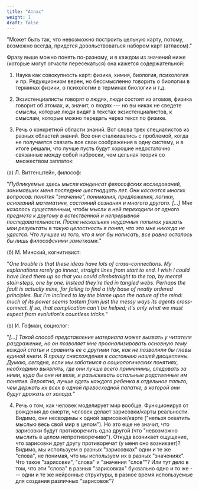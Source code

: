 ```yaml
---
title: "Атлас"
weight: 1
draft: false
---
```


"Может быть так, что невозможно построить цельную карту, потому, возможно всегда, придется довольствоваться набором карт (атласом)."

Фразу выше можно понять по-разному, и в каждом из значений ниже (которые могут отчасти пересекаться) она кажется содержательной:

1. Наука как совокупность карт: физика, химия, биология, психология и пр. Редукционизм верен, но бессмысленно говорить о биологии в терминах физики, о психологии в терминах биологии и т.д. 

2. Экзистенциалисты говорят о людях, люди состоят из атомов, физика говорит об атомах, и, значит, о людях --- но вы никак не сведете смыслы, которые люди видят в текстах экзистенциалистов, к смыслам, которые можно передать через текст по физике. 

3. Речь о конкретной области знаний. 
Вот слова трех специалистов из разных областей знаний. Все они сталкивались с проблемой, когда не получается связать все свои соображения в одну систему, и в итоге решали, что лучше пусть будут хорошие недостаточно связанные между собой наброски, чем цельная теория со множеством заплаток:

(а) Л. Витгенштейн, философ: 

"*Публикуемые здесь мысли конденсат философских исследований, занимавших меня последние шестнадцать лет. Они касаются многих вопросов: понятия "значение", понимания, предложения, логики, оснований математики, состояний сознания и многого другого. [...] Мне казалось существенным, чтобы мысли в ней переходили от одного предмета к другому в естественной и непрерывной последовательности. После нескольких неудачных попыток увязать мои результаты в такую целостность я понял, что это мне никогда не удастся. Что лучшее из того, что я мог бы написать, все равно осталось бы лишь философскими заметками.*"

(б) М. Минский, когнитивист: 

"*One trouble is that these ideas have lots of cross-connections. My explanations rarely go inneat, straight lines from start to end. I wish I could have lined them up so that you could climbstraight to the top, by mental stair-steps, one by one. Instead they're tied in tangled webs.
Perhaps the fault is actually mine, for failing to find a tidy base of neatly ordered principles. But I'm inclined to lay the blame upon the nature of the mind: much of its power seems tostem from just the messy ways its agents cross-connect. If so, that complication can't be helped; it's only what we must expect from evolution's countless tricks.*"

(в) И. Гофман, социолог: 

"*[...] Такой способ представления материала может вызвать у читателя раздражение, но он позволяет мне проанализировать основную тему каждой статьи и сравнить ее с другими так, как не позволили бы главы единой книги. Я прошу снисхождения к состоянию нашей дисциплины. Думаю, сегодня, если мы заботимся о социологических понятиях, необходимо выявлять, где они лучше всего применимы, следовать за ними, куда бы они ни вели, и разыскивать остальные родственные им понятия. Вероятно, лучше одеть каждого ребенка в отдельное пальто, чем держать их всех в одной превосходной палатке, в которой они будут дрожать от холода.*"

4. Речь о том, как человек моделирует мир вообще. 
Функционируя от рождения до смерти, человек делает зарисовки/карты реальности. Видимо, они несводимы к одной зарисовке/карте ("нельзя охватить мыслью весь свой мир в целом"). Но это еще не значит, что зарисовки будут противоречить одна другой (что "невозможно мыслить в целом непротиворечиво"). Откуда возникает ощущение, что зарисовки друг другу противоречат (у меня оно возникает)? 
Видимо, мы используем в разных "зарисовках" одни и те же "слова", не понимая, что мы используем их в разных "значениях". Что такое "зарисовки", "слова" и "значения "слов""? Или тут дело в том, что эти "слова" в разных "зарисовках" буквально одно и то же --- одни и те же нейронные структуры, в разное время используемые для создания различных "зарисовок"?
